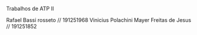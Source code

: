 Trabalhos de ATP II

Rafael Bassi rosseto // 191251968
Vinicius Polachini Mayer Freitas de Jesus // 191251852
